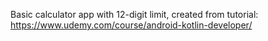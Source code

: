 Basic calculator app with 12-digit limit, created from tutorial:
https://www.udemy.com/course/android-kotlin-developer/
